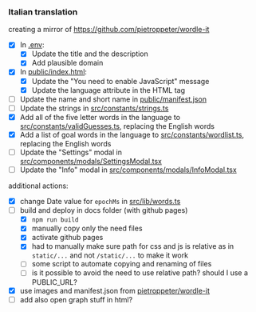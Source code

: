 ### Italian translation

creating a mirror of <https://github.com/pietroppeter/wordle-it>

- [x] In [.env](.env):
  - [x] Update the title and the description
  - [x] Add plausible domain
- [x] In [public/index.html](public/index.html):
  - [x] Update the "You need to enable JavaScript" message
  - [x] Update the language attribute in the HTML tag
- [ ] Update the name and short name in [public/manifest.json](public/manifest.json)
- [ ] Update the strings in [src/constants/strings.ts](src/constants/strings.ts)
- [x] Add all of the five letter words in the language to [src/constants/validGuesses.ts](src/constants/validGuesses.ts), replacing the English words
- [x] Add a list of goal words in the language to [src/constants/wordlist.ts](src/constants/wordlist.ts), replacing the English words
- [ ] Update the "Settings" modal in [src/components/modals/SettingsModal.tsx](src/components/modals/SettingsModal.tsx)
- [ ] Update the "Info" modal in [src/components/modals/InfoModal.tsx](src/components/modals/InfoModal.tsx)

additional actions:
- [x] change Date value for `epochMs` in [src/lib/words.ts](src/lib/words.ts)
- [ ] build and deploy in docs folder (with github pages)
  - [x] `npm run build`
  - [x] manually copy only the need files
  - [x] activate github pages
  - [x] had to manually make sure path for css and js is relative as in `static/...` and not `/static/...` to make it work
  - [ ] some script to automate copying and renaming of files
  - [ ] is it possible to avoid the need to use relative path?
    should I use a PUBLIC_URL?
- [x] use images and manifest.json from [pietroppeter/wordle-it](https://github.com/pietroppeter/wordle-it)
- [ ] add also open graph stuff in html?